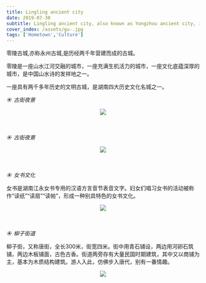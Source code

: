 ```yaml
---
title: Lingling ancient city
date: 2019-07-30
subtitle: Lingling ancient city, also known as Yongzhou ancient city, is an ancient city built after two thousand years.
cover_index: /assets/gu-.jpg
tags: ['Hometown','Culture']
---
```


零陵古城,亦称永州古城,是历经两千年营建而成的古城。  

零陵是一座山水江河交融的城市，一座充满生机活力的城市，一座文化底蕴深厚的城市，是中国山水诗的发祥地之一。 

一座具有两千多年历史的文明古城，是湖南四大历史文化名城之一。 



*☀ 古街夜景*

<div  align="center">
<img src="/assets/gu1.jpg">
</div>
<br>
<br>  

*☀ 古街夜景*

<div  align="center">
<img src="/assets/gu2.jpg">
</div>
<br>
<br>   

*☀ 女书文化*

女书是湖南江永女书专用的汉语方言音节表音文字。妇女们唱习女书的活动被称作“读纸”“读扇”“读帕”，形成一种别具特色的女书文化。

<div  align="center">
<img src="/assets/gu3.jpg">
</div>
<br>
<br>  

*☀ 柳子街道*

柳子街，又称唐街，全长300米，街宽四米。街中用青石铺设，两边用河卵石筑铺，两边木板铺面，古色古香。街道两旁存有大量民国时期建筑，其中又以商铺为主，基本为木质结构建筑。游人入此，仿佛步入唐代，别有一番情趣。

<div  align="center">
<img src="/assets/gu4.jpg">
</div>
<br>
<br> 

